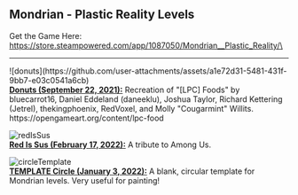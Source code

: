 Mondrian - Plastic Reality Levels
---------------------------------
Get the Game Here: https://store.steampowered.com/app/1087050/Mondrian__Plastic_Reality/\
<p>
<hr>
</p>
![donuts](https://github.com/user-attachments/assets/a1e72d31-5481-431f-9bb7-e03c0541a6cb)
<br><b><a href ="https://github.com/lantanadan/mondrian-maker/blob/main/Donuts.mondrianlevel">Donuts (September 22, 2021):</a></b> Recreation of "[LPC] Foods" by bluecarrot16, Daniel Eddeland (daneeklu), Joshua Taylor, Richard Kettering (Jetrel), thekingphoenix, RedVoxel, and Molly "Cougarmint" Willits. <a>https://opengameart.org/content/lpc-food</a>


![redIsSus](https://github.com/user-attachments/assets/3e8f91c7-599c-4bfd-b127-e4862f1d8abf)
<br><b><a href = "https://github.com/lantanadan/mondrian-maker/blob/main/Red%20Is%20Sus.mondrianlevel">Red Is Sus (February 17, 2022):</b></a> A tribute to Among Us.
<p>

![circleTemplate](https://github.com/user-attachments/assets/4abc31c9-effe-4be4-aee0-415be72cd7d6)
<br><b><a href = "https://github.com/lantanadan/mondrian-maker/blob/main/TEMPLATE%20Circle.mondrianlevel">TEMPLATE Circle (January 3, 2022):</b></a> A blank, circular template for Mondrian levels. Very useful for painting!</p>
